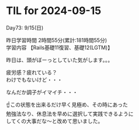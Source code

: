 # TIL for 2024-09-15

Day73: 9/15(日)  
  
昨日学習時間 2時間55分(累計:181時間55分)  
学習内容 【Rails基礎11復習、基礎12(LGTM)】  

昨日は、頭がぼーっとしていた気がします。。。  

疲労感？疲れている？  
わけでもないけど・・・  

なんだか調子がイマイチ・・・  

☝️この状態を出来るだけ早く見極め、その時にあった  
勉強法なり、休息法を早めに選択して実践できるように  
してくの大事だな〜と改めて思いました。  